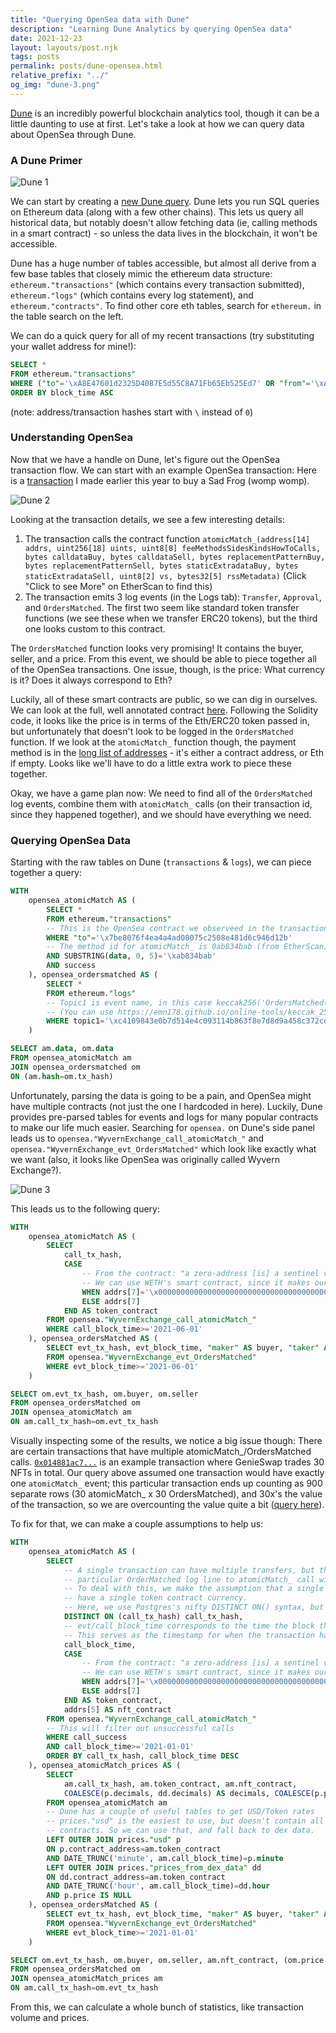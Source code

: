 ```yaml
---
title: "Querying OpenSea data with Dune"
description: "Learning Dune Analytics by querying OpenSea data"
date: 2021-12-23
layout: layouts/post.njk
tags: posts
permalink: posts/dune-opensea.html
relative_prefix: "../"
og_img: "dune-3.png"
---
```


[Dune](https://dune.xyz/) is an incredibly powerful blockchain analytics tool, though it can be a little daunting to use at first. Let's take a look at how we can query data about OpenSea through Dune.

### A Dune Primer

![Dune 1](../static/img/dune-1.png)

We can start by creating a [new Dune query](https://dune.xyz/queries). Dune lets you run SQL queries on Ethereum data (along with a few other chains). This lets us query all historical data, but notably doesn't allow fetching data (ie, calling methods in a smart contract) - so unless the data lives in the blockchain, it won't be accessible.

Dune has a huge number of tables accessible, but almost all derive from a few base tables that closely mimic the ethereum data structure: `ethereum."transactions"` (which contains every transaction submitted), `ethereum."logs"` (which contains every log statement), and `ethereum."contracts"`. To find other core eth tables, search for `ethereum.` in the table search on the left.

We can do a quick query for all of my recent transactions (try substituting your wallet address for mine!):
``` sql
SELECT *
FROM ethereum."transactions"
WHERE ("to"='\xA8E47601d2325D4087E5d55C8A71Fb65Eb525Ed7' OR "from"='\xA8E47601d2325D4087E5d55C8A71Fb65Eb525Ed7')
ORDER BY block_time ASC
```
(note: address/transaction hashes start with `\` instead of `0`)

### Understanding OpenSea

Now that we have a handle on Dune, let's figure out the OpenSea transaction flow. We can start with an example OpenSea transaction: Here is a [transaction](https://etherscan.io/tx/0xe4f1291b040aa108eec4f79dd5db751174c23b040a71ced2597bdf3170c9c282) I made earlier this year to buy a Sad Frog (womp womp).

![Dune 2](../static/img/dune-2.png)

Looking at the transaction details, we see a few interesting details:
1. The transaction calls the contract function `atomicMatch_(address[14] addrs, uint256[18] uints, uint8[8] feeMethodsSidesKindsHowToCalls, bytes calldataBuy, bytes calldataSell, bytes replacementPatternBuy, bytes replacementPatternSell, bytes staticExtradataBuy, bytes staticExtradataSell, uint8[2] vs, bytes32[5] rssMetadata)` (Click "Click to see More" on EtherScan to find this)
2. The transaction emits 3 log events (in the Logs tab): `Transfer`, `Approval`, and `OrdersMatched`. The first two seem like standard token transfer functions (we see these when we transfer ERC20 tokens), but the third one looks custom to this contract.

The `OrdersMatched` function looks very promising! It contains the buyer, seller, and a price. From this event, we should be able to piece together all of the OpenSea transactions. One issue, though, is the price: What currency is it? Does it always correspond to Eth?

Luckily, all of these smart contracts are public, so we can dig in ourselves. We can look at the full, well annotated contract [here](https://github.com/alex-x-crypto/OpenSea-Doc/blob/master/contracts/WyvernExchange.sol). Following the Solidity code, it looks like the price is in terms of the Eth/ERC20 token passed in, but unfortunately that doesn't look to be logged in the `OrdersMatched` function. If we look at the `atomicMatch_` function though, the payment method is in the [long list of addresses](https://github.com/alex-x-crypto/OpenSea-Doc/blob/master/contracts/WyvernExchange.sol#L464-L465) - it's either a contract address, or Eth if empty. Looks like we'll have to do a little extra work to piece these together.

Okay, we have a game plan now: We need to find all of the `OrdersMatched` log events, combine them with `atomicMatch_` calls (on their transaction id, since they happened together), and we should have everything we need.

### Querying OpenSea Data

Starting with the raw tables on Dune (`transactions` & `logs`), we can piece together a query:

``` sql
WITH
    opensea_atomicMatch AS (
        SELECT *
        FROM ethereum."transactions"
        -- This is the OpenSea contract we observeed in the transaction above
        WHERE "to"='\x7be8076f4ea4a4ad08075c2508e481d6c946d12b'
        -- The method id for atomicMatch_ is 0ab834bab (from EtherScan)
        AND SUBSTRING(data, 0, 5)='\xab834bab'
        AND success
    ), opensea_ordersmatched AS (
        SELECT *
        FROM ethereum."logs"
        -- Topic1 is event name, in this case keccak256('OrdersMatched(bytes32,bytes32,address,address,uint256,bytes32)')
        -- (You can use https://emn178.github.io/online-tools/keccak_256.html to calculate it)
        WHERE topic1='\xc4109843e0b7d514e4c093114b863f8e7d8d9a458c372cd51bfe526b588006c9'
    )

SELECT am.data, om.data
FROM opensea_atomicMatch am
JOIN opensea_ordersmatched om
ON (am.hash=om.tx_hash)
```

Unfortunately, parsing the data is going to be a pain, and OpenSea might have multiple contracts (not just the one I hardcoded in here). Luckily, Dune provides pre-parsed tables for events and logs for many popular contracts to make our life much easier. Searching for `opensea.` on Dune's side panel leads us to `opensea."WyvernExchange_call_atomicMatch_"` and `opensea."WyvernExchange_evt_OrdersMatched"` which look like exactly what we want (also, it looks like OpenSea was originally called Wyvern Exchange?).

![Dune 3](../static/img/dune-3.png)

This leads us to the following query:
``` sql
WITH
    opensea_atomicMatch AS (
        SELECT
            call_tx_hash,
            CASE
                -- From the contract: "a zero-address [is] a sentinel value for Ether"
                -- We can use WETH's smart contract, since it makes our queries a little easier below
                WHEN addrs[7]='\x0000000000000000000000000000000000000000' THEN '\xc02aaa39b223fe8d0a0e5c4f27ead9083c756cc2'
                ELSE addrs[7]
            END AS token_contract
        FROM opensea."WyvernExchange_call_atomicMatch_"
        WHERE call_block_time>='2021-06-01'
    ), opensea_ordersMatched AS (
        SELECT evt_tx_hash, evt_block_time, "maker" AS buyer, "taker" AS seller, "price"
        FROM opensea."WyvernExchange_evt_OrdersMatched"
        WHERE evt_block_time>='2021-06-01'
    )

SELECT om.evt_tx_hash, om.buyer, om.seller
FROM opensea_ordersMatched om
JOIN opensea_atomicMatch am
ON am.call_tx_hash=om.evt_tx_hash
```

Visually inspecting some of the results, we notice a big issue though: There are certain transactions that have multiple atomicMatch_/OrdersMatched calls. [`0x014881ac7...`](https://etherscan.io/tx/0x014881ac74c9624420ae3438aa0fda93d79d66a6a0eb720805cf3927fb10dbff) is an example transaction where GenieSwap trades 30 NFTs in total. Our query above assumed one transaction would have exactly one `atomicMatch_` event; this particular transaction ends up counting as 900 separate rows (30 atomicMatch_ x 30 OrdersMatched), and 30x's the value of the transaction, so we are overcounting the value quite a bit ([query here](https://dune.xyz/queries/312088)).


To fix for that, we can make a couple assumptions to help us:
``` sql
WITH
    opensea_atomicMatch AS (
        SELECT
            -- A single transaction can have multiple transfers, but there is no way to correlate a
            -- particular OrderMatched log line to atomicMatch_ call within the tx.
            -- To deal with this, we make the assumption that a single transaction (of multiple orders) will only
            -- have a single token contract currency.
            -- Here, we use Postgres's nifty DISTINCT ON() syntax, but we could accomplish the same with a GROUP BY
            DISTINCT ON (call_tx_hash) call_tx_hash,
            -- evt/call_block_time corresponds to the time the block that processed this request was mined.
            -- This serves as the timestamp for when the transaction happened.
            call_block_time,
            CASE
                -- From the contract: "a zero-address [is] a sentinel value for Ether"
                -- We can use WETH's smart contract, since it makes our queries a little easier below
                WHEN addrs[7]='\x0000000000000000000000000000000000000000' THEN '\xc02aaa39b223fe8d0a0e5c4f27ead9083c756cc2'
                ELSE addrs[7]
            END AS token_contract,
            addrs[5] AS nft_contract
        FROM opensea."WyvernExchange_call_atomicMatch_"
        -- This will filter out unsuccessful calls
        WHERE call_success
        AND call_block_time>='2021-01-01'
        ORDER BY call_tx_hash, call_block_time DESC
    ), opensea_atomicMatch_prices AS (
        SELECT
            am.call_tx_hash, am.token_contract, am.nft_contract,
            COALESCE(p.decimals, dd.decimals) AS decimals, COALESCE(p.price, dd.median_price) AS price
        FROM opensea_atomicMatch am
        -- Dune has a couple of useful tables to get USD/Token rates
        -- prices."usd" is the easiest to use, but doesn't contain all
        -- contracts. So we can use that, and fall back to dex data.
        LEFT OUTER JOIN prices."usd" p
        ON p.contract_address=am.token_contract
        AND DATE_TRUNC('minute', am.call_block_time)=p.minute
        LEFT OUTER JOIN prices."prices_from_dex_data" dd
        ON dd.contract_address=am.token_contract
        AND DATE_TRUNC('hour', am.call_block_time)=dd.hour
        AND p.price IS NULL
    ), opensea_ordersMatched AS (
        SELECT evt_tx_hash, evt_block_time, "maker" AS buyer, "taker" AS seller, "price"
        FROM opensea."WyvernExchange_evt_OrdersMatched"
        WHERE evt_block_time>='2021-01-01'
    )

SELECT om.evt_tx_hash, om.buyer, om.seller, am.nft_contract, (om.price / 10^am.decimals) * am.price AS price_usd
FROM opensea_ordersMatched om
JOIN opensea_atomicMatch_prices am
ON am.call_tx_hash=om.evt_tx_hash
```

From this, we can calculate a whole bunch of statistics, like transaction volume and prices.
